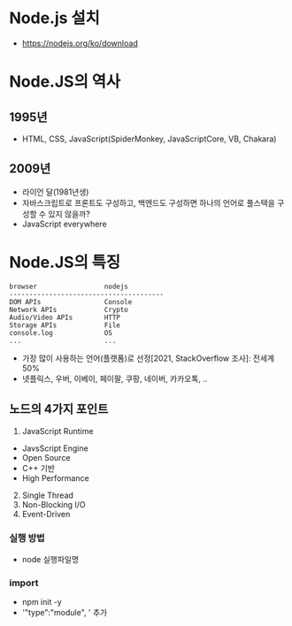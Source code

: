 # Node.js 설치
- https://nodejs.org/ko/download

# Node.JS의 역사
## 1995년
- HTML, CSS, JavaScript(SpiderMonkey, JavaScriptCore, VB, Chakara)
## 2009년
- 라이언 달(1981년생)
- 자바스크립트로 프론트도 구성하고, 백엔드도 구성하면 하나의 언어로 풀스택을 구성할 수 있지 않을까?
- JavaScript everywhere

# Node.JS의 특징
```
browser                 nodejs
---------------------------------------
DOM APIs                Console
Network APIs            Crypto
Audio/Video APIs        HTTP
Storage APIs            File
console.log             OS
...                     ...
```

- 가장 많이 사용하는 언어(플랫폼)로 선정[2021, StackOverflow 조사]: 전세계 50%
- 넷플릭스, 우버, 이베이, 페이팔, 쿠팡, 네이버, 카카오톡, ..

## 노드의 4가지 포인트
1. JavaScript Runtime
- JavsScript Engine
- Open Source
- C++ 기반
- High Performance
2. Single Thread
3. Non-Blocking I/O
4. Event-Driven


### 실행 방법
- node 실행파일명

### import 
- npm init -y
- '"type":"module", ' 추가